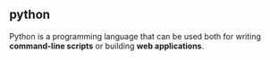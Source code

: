 ## python

Python is a programming language that can be used both for writing **command-line scripts** or building **web applications**.
